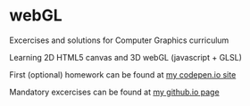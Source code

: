 # webGL

Excercises and solutions for Computer Graphics curriculum

Learning 2D HTML5 canvas and 3D webGL (javascript + GLSL)

First (optional) homework can be found at [my codepen.io site](http://codepen.io/rokasmalukas/pen/ggZLoe?editors=1000)

Mandatory excercises can be found at [my github.io page](https://malukasrokas.github.io/webGL-HTML5/)
